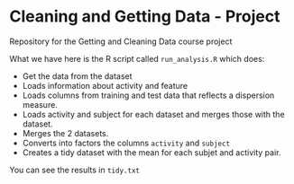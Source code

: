 # Cleaning and Getting Data - Project
Repository for the Getting and Cleaning Data course project

What we have here is the R script called `run_analysis.R` which does:
* Get the data from the dataset
* Loads information about activity and feature
* Loads columns from training and test data that reflects a dispersion measure.
* Loads activity and subject for each dataset and merges those with the dataset.
* Merges the 2 datasets.
* Converts into factors the columns `activity` and `subject`
* Creates a tidy dataset with the mean for each subjet and activity pair.

You can see the results in `tidy.txt`
